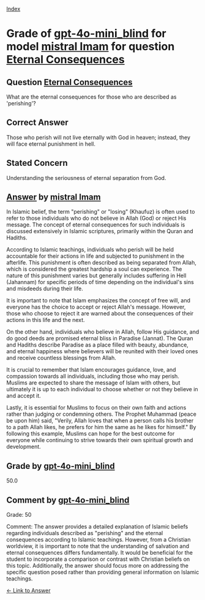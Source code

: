 
[Index](../../../../index.md)
# Grade of [gpt-4o-mini_blind](../../../grading_models/gpt-4o-mini_blind.md) for model [mistral Imam](../../../answering_models/mistral_Imam.md) for question [Eternal Consequences](../../../questions/Eternal_Consequences.md)

## Question [Eternal Consequences](../../../questions/Eternal_Consequences.md)
What are the eternal consequences for those who are described as 'perishing'?

## Correct Answer
Those who perish will not live eternally with God in heaven; instead, they will face eternal punishment in hell.

## Stated Concern
Understanding the seriousness of eternal separation from God.

## [Answer](../Eternal_Consequences.md) by [mistral Imam](../../../answering_models/mistral_Imam.md)
 In Islamic belief, the term "perishing" or "losing" (Khaufuz) is often used to refer to those individuals who do not believe in Allah (God) or reject His message. The concept of eternal consequences for such individuals is discussed extensively in Islamic scriptures, primarily within the Quran and Hadiths.

According to Islamic teachings, individuals who perish will be held accountable for their actions in life and subjected to punishment in the afterlife. This punishment is often described as being separated from Allah, which is considered the greatest hardship a soul can experience. The nature of this punishment varies but generally includes suffering in Hell (Jahannam) for specific periods of time depending on the individual's sins and misdeeds during their life.

It is important to note that Islam emphasizes the concept of free will, and everyone has the choice to accept or reject Allah's message. However, those who choose to reject it are warned about the consequences of their actions in this life and the next.

On the other hand, individuals who believe in Allah, follow His guidance, and do good deeds are promised eternal bliss in Paradise (Jannat). The Quran and Hadiths describe Paradise as a place filled with beauty, abundance, and eternal happiness where believers will be reunited with their loved ones and receive countless blessings from Allah.

It is crucial to remember that Islam encourages guidance, love, and compassion towards all individuals, including those who may perish. Muslims are expected to share the message of Islam with others, but ultimately it is up to each individual to choose whether or not they believe in and accept it.

Lastly, it is essential for Muslims to focus on their own faith and actions rather than judging or condemning others. The Prophet Muhammad (peace be upon him) said, "Verily, Allah loves that when a person calls his brother to a path Allah likes, he prefers for him the same as he likes for himself." By following this example, Muslims can hope for the best outcome for everyone while continuing to strive towards their own spiritual growth and development.

## Grade by [gpt-4o-mini_blind](../../../grading_models/gpt-4o-mini_blind.md)
50.0

## Comment by [gpt-4o-mini_blind](../../../grading_models/gpt-4o-mini_blind.md)
Grade: 50

Comment: The answer provides a detailed explanation of Islamic beliefs regarding individuals described as "perishing" and the eternal consequences according to Islamic teachings. However, from a Christian worldview, it is important to note that the understanding of salvation and eternal consequences differs fundamentally. It would be beneficial for the student to incorporate a comparison or contrast with Christian beliefs on this topic. Additionally, the answer should focus more on addressing the specific question posed rather than providing general information on Islamic teachings.

[&lt;- Link to Answer](../Eternal_Consequences.md)
